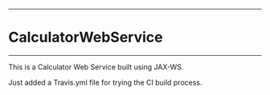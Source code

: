 -----------------------
# CalculatorWebService
-----------------------

This is a Calculator Web Service built using JAX-WS.

Just added a Travis.yml file for trying the CI build process.

